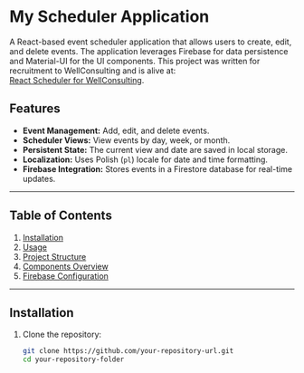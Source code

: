 # My Scheduler Application

A React-based event scheduler application that allows users to create, edit, and delete events. The application leverages Firebase for data persistence and Material-UI for the UI components. This project was written for recruitment to WellConsulting and is alive at:  
[React Scheduler for WellConsulting](https://seweryn999.github.io/react-scheduler-wellconsulting/).

## Features
- **Event Management:** Add, edit, and delete events.
- **Scheduler Views:** View events by day, week, or month.
- **Persistent State:** The current view and date are saved in local storage.
- **Localization:** Uses Polish (`pl`) locale for date and time formatting.
- **Firebase Integration:** Stores events in a Firestore database for real-time updates.

---

## Table of Contents
1. [Installation](#installation)
2. [Usage](#usage)
3. [Project Structure](#project-structure)
4. [Components Overview](#components-overview)
5. [Firebase Configuration](#firebase-configuration)

---

## Installation

1. Clone the repository:
   ```bash
   git clone https://github.com/your-repository-url.git
   cd your-repository-folder
